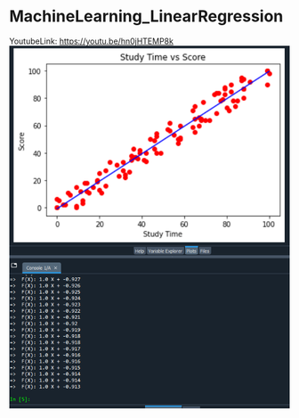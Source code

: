 # MachineLearning_LinearRegression
YoutubeLink: https://youtu.be/hn0jHTEMP8k
![alt text](https://github.com/Fhurky/MachineLearning_LinearRegression/blob/main/GradientDescent/Screenshots/1.png)
